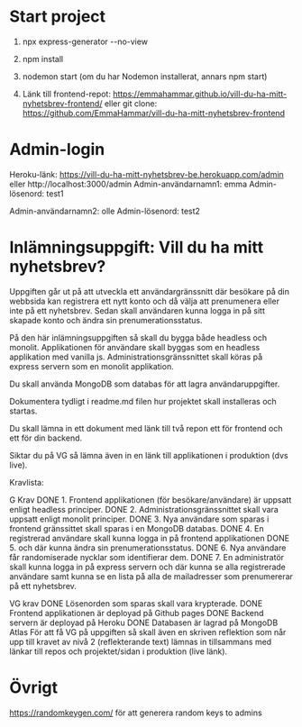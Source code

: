 # Start project
1) npx express-generator --no-view

2) npm install

3) nodemon start (om du har Nodemon installerat, annars npm start)

4) Länk till frontend-repot: https://emmahammar.github.io/vill-du-ha-mitt-nyhetsbrev-frontend/ eller git clone: https://github.com/EmmaHammar/vill-du-ha-mitt-nyhetsbrev-frontend

# Admin-login
Heroku-länk: https://vill-du-ha-mitt-nyhetsbrev-be.herokuapp.com/admin eller http://localhost:3000/admin
Admin-användarnamn1: emma
Admin-lösenord: test1

Admin-användarnamn2: olle
Admin-lösenord: test2

# Inlämningsuppgift: Vill du ha mitt nyhetsbrev?
Uppgiften går ut på att utveckla ett användargränssnitt där besökare på din webbsida kan registrera ett nytt konto och då välja att prenumenera eller inte på ett nyhetsbrev. 
Sedan skall användaren kunna logga in på sitt skapade konto och ändra sin prenumerationsstatus.

På den här inlämningsuppgiften så skall du bygga både headless och monolit.
Applikationen för användare skall byggas som en headless applikation med vanilla js.
Administrationsgränssnittet skall köras på express servern som en monolit applikation.

Du skall använda MongoDB som databas för att lagra användaruppgifter.

Dokumentera tydligt i readme.md filen hur projektet skall installeras och startas.

Du skall lämna in ett dokument med länk till två repon ett för frontend och ett för din backend.

Siktar du på VG så lämna även in en länk till applikationen i produktion (dvs live).

 
Kravlista:

G Krav
DONE 1. Frontend applikationen (för besökare/användare) är uppsatt enligt headless principer.
DONE 2. Administrationsgränssnittet skall vara uppsatt enligt monolit principer.
DONE 3. Nya användare som sparas i frontend gränssittet skall sparas i en MongoDB databas.
DONE 4. En registrerad användare skall kunna logga in på frontend applikationen 
DONE 5. och där kunna ändra sin  prenumerationsstatus.
DONE 6. Nya användare får randomiserade nycklar som identifierar dem.
DONE 7. En administratör skall kunna logga in på express servern och där kunna se alla registrerade användare samt kunna se en lista på alla de mailadresser som prenumererar på ett nyhetsbrev.

VG krav
DONE Lösenorden som sparas skall vara krypterade.
DONE Frontend applikationen är deployad på Github pages
DONE Backend servern är deployad på Heroku
DONE Databasen är lagrad på MongoDB Atlas
För att få VG på uppgiften så skall även en skriven reflektion som når upp till kravet av nivå 2 (reflekterande text) lämnas in tillsammans med länkar till repos och projektet/sidan i produktion (live länk).

# Övrigt
https://randomkeygen.com/ för att generera random keys to admins